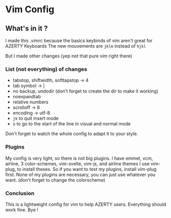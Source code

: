 # Vim Config

## What's in it ?
I made this .vimrc because the basics keybinds of vim aren't great for AZERTY Keyboards
The new mouvements are `jklm` instead of `hjkl`

But I made other changes (yep not that pure vim right there)

### List (not everything) of changes
- tabstop, shiftwidth, softtapstop -> 4
- tab symbol -> | 
- no backup, undodir (don't forget to create the dir to make it working)
- noexpandtab
- relative numbers
- scrolloff -> 8
- encoding -> utf-8
- `jk` to quit insert mode
- `ù` to go to the start of the line in visual and normal mode

Don't forget to watch the whole config to adapt it to your style.

### Plugins
My config is very light, so there is not big plugins. I have emmet, vcm, airline, 3 color-schemes, vim-svelte, vim-js, and airline themes
I use vim-plug, to install theses. So if you want to test my plugins, install vim-plug first.
None of my plugins are necessary, you can just use whatever you want. (don't forget to change the colorscheme)

### Conclusion
This is a lightweight config for vim to help AZERTY users. Everything should work fine.
Bye !
